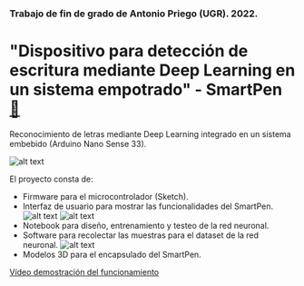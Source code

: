 ### Trabajo de fin de grado de Antonio Priego (UGR). 2022.
# "Dispositivo para detección de escritura mediante Deep Learning en un sistema empotrado" - SmartPen <a href="https://raw.githubusercontent.com/AntonioPriego/SmartPen/main/Memory/proyecto.pdf">:page_facing_up:</a>

Reconocimiento de letras mediante Deep Learning integrado en un sistema embebido (Arduino Nano Sense 33).

![alt text](https://raw.githubusercontent.com/AntonioPriego/SmartPen/main/Memory/capturas/SmartPenMP.png)

El proyecto consta de:
* Firmware para el microcontrolador (Sketch).
* Interfaz de usuario para mostrar las funcionalidades del SmartPen.
![alt text](https://raw.githubusercontent.com/AntonioPriego/SmartPen/main/Memory/capturas/startup.png)
![alt text](https://raw.githubusercontent.com/AntonioPriego/SmartPen/main/Memory/capturas/letterbyletter.png)
* Notebook para diseño, entrenamiento y testeo de la red neuronal.
* Software para recolectar las muestras para el dataset de la red neuronal.
![alt text](https://raw.githubusercontent.com/AntonioPriego/SmartPen/main/Memory/capturas/DataCollector.png)
* Modelos 3D para el encapsulado del SmartPen.

[Vídeo demostración del funcionamiento](https://www.youtube.com/watch?v=xLcMaVAP_qw&ab_channel=AntonioPriego)
